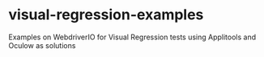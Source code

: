 # visual-regression-examples
Examples on WebdriverIO for Visual Regression tests using Applitools and Oculow as solutions
